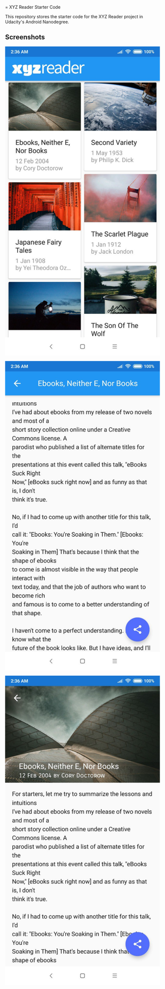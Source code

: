 = XYZ Reader Starter Code

This repository stores the starter code for the XYZ Reader project in Udacity's Android Nanodegree.

## Screenshots

![main activity](https://github.com/shahidcodes/xyz-reader-starter-code/blob/master/ss/home.jpg?raw=true)

![article view when scrolled](https://github.com/shahidcodes/xyz-reader-starter-code/blob/master/ss/article_scrolled.jpg?raw=true)

![article view](https://github.com/shahidcodes/xyz-reader-starter-code/blob/master/ss/article.jpg?raw=true)